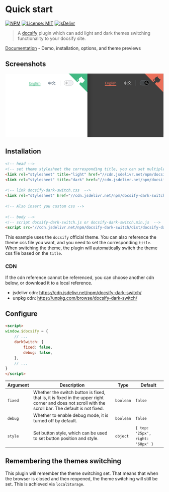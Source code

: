 # Quick start

[![NPM](https://img.shields.io/npm/v/docsify-dark-switch.svg?style=flat-square)](https://www.npmjs.com/package/docsify-dark-switch)
[![License: MIT](https://img.shields.io/badge/License-MIT-yellow.svg?style=flat-square)](https://github.com/markz-demo/docsify-dark-switch/blob/main/LICENSE)
[![jsDelivr](https://data.jsdelivr.com/v1/package/npm/docsify-dark-switch/badge)](https://www.jsdelivr.com/package/npm/docsify-dark-switch)

> A [docsify](https://docsify.js.org) plugin which can add light and dark themes switching functionality to your docsify site.

[Documentation](https://markz-demo.github.io/docsify-dark-switch) - Demo, installation, options, and theme previews

## Screenshots

![](images/image.png)

## Installation

```html
<!-- head -->
<!-- set theme stylesheet the corresponding title, you can set multiple  -->
<link rel="stylesheet" title="light" href="//cdn.jsdelivr.net/npm/docsify/themes/vue.css">
<link rel="stylesheet" title="dark" href="//cdn.jsdelivr.net/npm/docsify/themes/dark.css">

<!-- link docsify-dark-switch.css  -->
<link rel="stylesheet" href="//cdn.jsdelivr.net/npm/docsify-dark-switch/dist/docsify-dark-switch.css">

<!-- Also insert you custom css -->

<!-- body -->
<!-- script docsify-dark-switch.js or docsify-dark-switch.min.js  -->
<script src="//cdn.jsdelivr.net/npm/docsify-dark-switch/dist/docsify-dark-switch.min.js"></script>
```

This example uses the `docsify` official theme. You can also reference the theme css file you want, and you need to set the corresponding `title`. When switching the theme, the plugin will automatically switch the theme css file based on the `title`.

### CDN

If the cdn reference cannot be referenced, you can choose another cdn below, or download it to a local reference.

- jsdelivr cdn: https://cdn.jsdelivr.net/npm/docsify-dark-switch/
- unpkg cdn: https://unpkg.com/browse/docsify-dark-switch/

## Configure

```html
<script>
window.$docsify = {
    // ...
    darkSwitch: {
        fixed: false,
        debug: false,
    },
    // ...
}
</script>
```

| Argument | Description                                                                                                                                           | Type      | Default                          |
| -------- | ----------------------------------------------------------------------------------------------------------------------------------------------------- | --------- | -------------------------------- |
| `fixed`  | Whether the switch button is fixed, that is, it is fixed in the upper right corner and does not scroll with the scroll bar. The default is not fixed. | `boolean` | `false`                          |
| `debug`  | Whether to enable debug mode, it is turned off by default.                                                                                            | `boolean` | `false`                          |
| `style`  | Set button style, which can be used to set button position and style.                                                                                 | `object`  | `{ top: '25px', right: '60px' }` |

## Remembering the themes switching

This plugin will remember the theme switching set. That means that when the browser is closed and then reopened, the theme switching will still be set. This is achieved via `localStorage`.